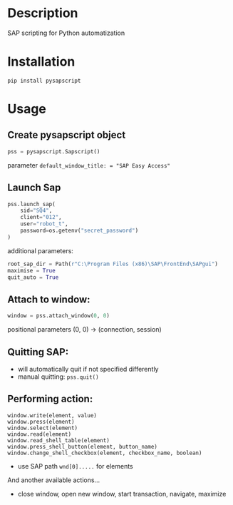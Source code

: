 # Description
SAP scripting for Python automatization

# Installation
```pip
pip install pysapscript
```

# Usage
## Create pysapscript object
```python
pss = pysapscript.Sapscript()
```
parameter `default_window_title: = "SAP Easy Access"`

## Launch Sap
```python
pss.launch_sap(
    sid="SQ4",
    client="012",
    user="robot_t",
    password=os.getenv("secret_password")
)
```
additional parameters:
```python
root_sap_dir = Path(r"C:\Program Files (x86)\SAP\FrontEnd\SAPgui")
maximise = True
quit_auto = True
```

## Attach to window:
```python
window = pss.attach_window(0, 0)
```
positional parameters (0, 0) -> (connection, session)

## Quitting SAP:
- will automatically quit if not specified differently
- manual quitting: `pss.quit()`

## Performing action:
```
window.write(element, value)
window.press(element)
window.select(element)
window.read(element)
window.read_shell_table(element)
window.press_shell_button(element, button_name)
window.change_shell_checkbox(element, checkbox_name, boolean)
```
- use SAP path `wnd[0].....` for elements

And another available actions...
- close window, open new window, start transaction, navigate, maximize
    
